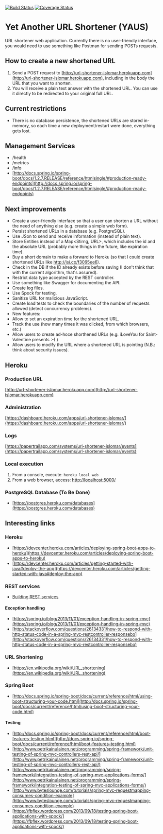 [![Build Status](https://travis-ci.org/islomar/url-shortener-islomar.svg)](https://travis-ci.org/islomar/url-shortener-islomar)
[![Coverage Status](https://coveralls.io/repos/islomar/url-shortener-islomar/badge.svg?branch=master&service=github)](https://coveralls.io/github/islomar/url-shortener-islomar?branch=master)

# Yet Another URL Shortener (YAUS)
URL shortener web application. 
Currently there is no user-friendly interface, you would need to use something like Postman for sending POSTs requests.
 
## How to create a new shortened URL
1. Send a POST request to [http://url-shortener-islomar.herokuapp.com](http://url-shortener-islomar.herokuapp.com), including in the body the URL that you want to shorten.
2. You will receive a plain text answer with the shortened URL. You can use it directly to be redirected to your original full URL.

## Current restrictions
* There is no database persistence, the shortened URLs are stored in-memory, so each time a new deployment/restart were done, everything gets lost.


## Management Services
* /health
* /metrics
* /info
* [http://docs.spring.io/spring-boot/docs/1.2.7.RELEASE/reference/htmlsingle/#production-ready-endpoints](http://docs.spring.io/spring-boot/docs/1.2.7.RELEASE/reference/htmlsingle/#production-ready-endpoints)

## Next improvements
* Create a user-friendly interface so that a user can shorten a URL without the need of anything else (e.g. create a simple web form).
* Persist shortened URLs in a database (e.g. PostgreSQL).
* Use JSon to send and receive information (instead of plain text).
* Store Entities instead of a Map<Stirng, URL>, which includes the id and the absolute URL (probably more things in the future, like expiration time). 
* Buy a short domain to make a forward to Heroku (so that I could create shortened URLs like http://isi.co/f3065ee6).
* Check in the DB if the ID already exists before saving (I don't think that with the current algorithm, that's assured).
* Restrict data type accepted by the REST controller.
* Use something like Swagger for documenting the API.
* Create log files.
* Use Spock for testing.
* Sanitize URL for malicious JavaScript.
* Create load tests to check the boundaries of the number of requests allowed (detect concurrency problems).
* New features:
 * Allow to set an expiration time for the shortened URL.
 * Track the use (how many times it was clicked, from which browsers, etc.)
 * Allow users to create ad-hoce shorthened URLs (e.g. iLoveYou for Saint-Valentine presents :-) )
 * Allow users to modify the URL where a shortened URL is pointing (N.B.: think about security issues).



## Heroku 

### Production URL
[http://url-shortener-islomar.herokuapp.com](http://url-shortener-islomar.herokuapp.com)

### Administration
[https://dashboard.heroku.com/apps/url-shortener-islomar/](https://dashboard.heroku.com/apps/url-shortener-islomar/)

### Logs
[https://papertrailapp.com/systems/url-shortener-islomar/events](https://papertrailapp.com/systems/url-shortener-islomar/events)

### Local execution
1. From a console, execute: `heroku local web`
2. From a web browser, access: [http://localhost:5000/](http://localhost:5000/)


### PostgreSQL Database (To Be Done)
* [https://postgres.heroku.com/databases](https://postgres.heroku.com/databases)

## Interesting links
### Heroku
* [https://devcenter.heroku.com/articles/deploying-spring-boot-apps-to-heroku](https://devcenter.heroku.com/articles/deploying-spring-boot-apps-to-heroku)
* [https://devcenter.heroku.com/articles/getting-started-with-java#deploy-the-app](https://devcenter.heroku.com/articles/getting-started-with-java#deploy-the-app)

### REST services
* [Building REST services](http://spring.io/guides/tutorials/bookmarks/)

#### Exception handling
* [https://spring.io/blog/2013/11/01/exception-handling-in-spring-mvc](https://spring.io/blog/2013/11/01/exception-handling-in-spring-mvc)
* [http://stackoverflow.com/questions/26134331/how-to-respond-with-http-status-code-in-a-spring-mvc-restcontroller-responsebo](http://stackoverflow.com/questions/26134331/how-to-respond-with-http-status-code-in-a-spring-mvc-restcontroller-responsebo)

### URL Shortening
* [https://en.wikipedia.org/wiki/URL_shortening](https://en.wikipedia.org/wiki/URL_shortening)


### Spring Boot
* [http://docs.spring.io/spring-boot/docs/current/reference/html/using-boot-structuring-your-code.html](http://docs.spring.io/spring-boot/docs/current/reference/html/using-boot-structuring-your-code.html)

#### Testing
* [http://docs.spring.io/spring-boot/docs/current/reference/html/boot-features-testing.html](http://docs.spring.io/spring-boot/docs/current/reference/html/boot-features-testing.html)
* [http://www.petrikainulainen.net/programming/spring-framework/unit-testing-of-spring-mvc-controllers-rest-api/](http://www.petrikainulainen.net/programming/spring-framework/unit-testing-of-spring-mvc-controllers-rest-api/)
* [http://www.petrikainulainen.net/programming/spring-framework/integration-testing-of-spring-mvc-applications-forms/](http://www.petrikainulainen.net/programming/spring-framework/integration-testing-of-spring-mvc-applications-forms/)
* [http://www.byteslounge.com/tutorials/spring-mvc-requestmapping-consumes-condition-example](http://www.byteslounge.com/tutorials/spring-mvc-requestmapping-consumes-condition-example)
* [https://fbflex.wordpress.com/2013/09/18/testing-spring-boot-applications-with-spock/](https://fbflex.wordpress.com/2013/09/18/testing-spring-boot-applications-with-spock/)
